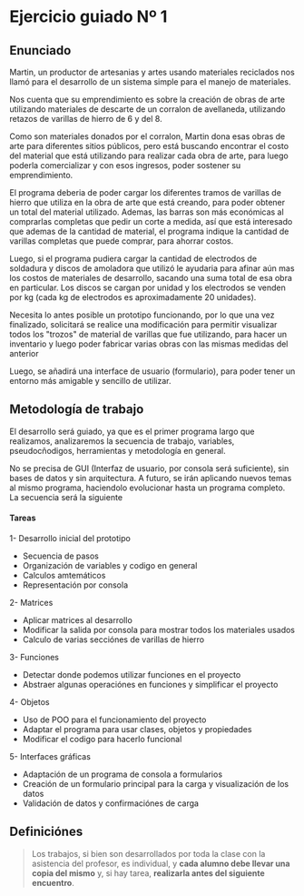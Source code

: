 # Ejercicio guiado Nº 1

## Enunciado
Martin, un productor de artesanias y artes usando materiales reciclados nos llamó para el desarrollo de un sistema simple para el manejo de materiales.

Nos cuenta que su emprendimiento es sobre la creación de obras de arte utilizando materiales de descarte de un corralon de avellaneda, utilizando retazos de varillas de hierro de 6 y del 8.

Como son materiales donados por el corralon, Martin dona esas obras de arte para diferentes sitios públicos, pero está buscando encontrar el costo del material que está utilizando para realizar cada obra de arte, para luego poderla comercializar y con esos ingresos, poder sostener su emprendimiento.

El programa deberia de poder cargar los diferentes tramos de varillas de hierro que utiliza en la obra de arte que está creando, para poder obtener un total del material utilizado. Ademas, las barras son más económicas al comprarlas completas que pedir un corte a medida, así que está interesado que ademas de la cantidad de material, el programa indique la cantidad de varillas completas que puede comprar, para ahorrar costos.

Luego, si el programa pudiera cargar la cantidad de electrodos de soldadura y discos de amoladora que utilizó le ayudaria para afinar aún mas los costos de materiales de desarrollo, sacando una suma total de esa obra en particular. Los discos se cargan por unidad y los electrodos se venden por kg (cada kg de electrodos es aproximadamente 20 unidades).

Necesita lo antes posible un prototipo funcionando, por lo que una vez finalizado, solicitará se realice una modificación para permitir visualizar todos los "trozos" de material de varillas que fue utilizando, para hacer un inventario y luego poder fabricar varias obras con las mismas medidas del anterior

Luego, se añadirá una interface de usuario (formulario), para poder tener un entorno más amigable y sencillo de utilizar.

## Metodología de trabajo
El desarrollo será guiado, ya que es el primer programa largo que realizamos, analizaremos la secuencia de trabajo, variables, pseudocñodigos, herramientas y metodología en general.

No se precisa de GUI (Interfaz de usuario, por consola será suficiente), sin bases de datos y sin arquitectura. A futuro, se irán aplicando nuevos temas al mismo programa, haciendolo evolucionar hasta un programa completo.
La secuencia será la siguiente

#### Tareas
1- Desarrollo inicial del prototipo
- Secuencia de pasos
- Organización de variables y codigo en general
- Calculos amtemáticos
- Representación por consola

2- Matrices
- Aplicar matrices al desarrollo
- Modificar la salida por consola para mostrar todos los materiales usados
- Calculo de varias secciónes de varillas de hierro

3- Funciones
 - Detectar donde podemos utilizar funciones en el proyecto
 - Abstraer algunas operaciónes en funciones y simplificar el proyecto

 4- Objetos
- Uso de POO para el funcionamiento del proyecto
- Adaptar el programa para usar clases, objetos y propiedades
- Modificar el codigo para hacerlo funcional

5- Interfaces gráficas
- Adaptación de un programa de consola a formularios
- Creación de un formulario principal para la carga y visualización de los datos
- Validación de datos y confirmaciónes de carga

## Definiciónes
> Los trabajos, si bien son desarrollados por toda la clase con la asistencia del profesor, es individual, y **cada alumno debe llevar una copia del mismo** y, si hay tarea, **realizarla antes del siguiente encuentro**.